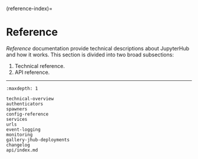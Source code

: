 (reference-index)=

# Reference

_Reference_ documentation provide technical descriptions about JupyterHub and how it works.
This section is divided into two broad subsections:

1. Technical reference.
2. API reference.

---

```{toctree}
:maxdepth: 1

technical-overview
authenticators
spawners
config-reference
services
urls
event-logging
monitoring
gallery-jhub-deployments
changelog
api/index.md
```
